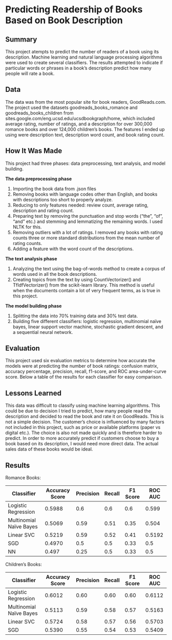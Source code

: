 # Predicting Readership of Books Based on Book Description


## Summary
This project atempts to predict the number of readers of a book using its description. Machine learning and natural language processing algorithms were used to create several classifiers. The results attempted to indicate if particular words or phrases in a book’s description predict how many people will rate a book. 

## Data 
The data was from the most popular site for book readers, GoodReads.com. The project used the datasets goodreads_books_romance and goodreads_books_children from sites.google.com/eng.ucsd.edu/ucsdbookgraph/home, which included average rating, number of ratings, and a description for over 300,000 romance books and over 124,000 children’s books. The features I ended up using were description text, description word count, and book rating count. 

## How It Was Made 
This project had three phases: data preprocessing, text analysis, and model building. 

**The data preprocessing phase**
1.	Importing the book data from .json files
2.	Removing books with language codes other than English, and books with descriptions too short to properly analyze.
3.	Reducing to only features needed: review count, average rating, description and rating count. 
4.	Preparing text by removing the punctuation and stop words (“the”, “of”, “and” etc.) and stemming and lemmatizing the remaining words. I used NLTK for this. 
5.	Removing outliers with a lot of ratings. I removed any books with rating counts three or more standard distributions from the mean number of rating counts. 
6.	Adding a feature with the word count of the descriptions. 

**The text analysis phase**
1.	Analyzing the text using the bag-of-words method to create a corpus of words used in all the book descriptions. 
2.	Creating topics from the text by using CountVectorizer() and TfIdfVectorizer() from the scikit-learn library. This method is useful when the documents contain a lot of very frequent terms, as is true in this project.

**The model building phase**
1. Splitting the data into 70% training data and 30% test data. 
2. Building five different classifiers: logistic regression, multinomial naïve bayes, linear support vector machine, stochastic gradient descent, and a sequential neural network.

## Evaluation
This project used six evaluation metrics to determine how accurate the models were at predicting the number of book ratings: confusion matrix, accuracy percentage, precision, recall, f1-score, and ROC area-under-curve score. Below a table of the results for each classifier for easy comparison.

## Lessons Learned
This data was difficult to classify using machine learning algorithms. This could be due to decision I tried to predict, how many people read the description and decided to read the book and rate it on GoodReads. This is not a simple decision. The customer’s choice is influenced by many factors not included in this project, such as price or available platforms (paper vs digital etc.). The choice is also not made quickly and is therefore harder to predict. In order to more accurately predict if customers choose to buy a book based on its description, I would need more direct data. The actual sales data of these books would be ideal.

## Results
Romance Books:

| Classifier              |  Accuracy Score |  Precision  | Recall   | F1 Score   | ROC AUC  |
|-------------------------|-----------------|-------------|----------|------------|----------|
| Logistic Regression     | 0.5988          |  0.6        | 0.6      | 0.6        | 0.599    |
| Multinomial Naïve Bayes | 0.5069          |  0.59       | 0.51     | 0.35       | 0.504    |
| Linear SVC              | 0.5219          |  0.59       | 0.52     | 0.41       | 0.5192   |
| SGD                     | 0.4970          |  0.5        | 0.5      | 0.33       | 0.5      |
| NN                      | 0.497           |  0.25       | 0.5      | 0.33       | 0.5      |


Children’s Books:

| Classifier      		    |  Accuracy Score	 | Precision	  | Recall	 | F1 Score  |	ROC AUC  |
|-------------------------|------------------|--------------|----------|-----------|-----------|
| Logistic Regression		  | 0.6012	         |  0.60	      | 0.60 	   | 0.60      | 0.6112    |
| Multinomial Naïve Bayes	| 0.5113           |  0.59    	  | 0.58  	 | 0.57 	   | 0.5163    |
| Linear SVC		          | 0.5724	         |  0.58	      | 0.57 	   | 0.56 	   | 0.5703    |
| SGD			                | 0.5390           | 0.55         | 0.54     | 0.53	     | 0.5409    |
